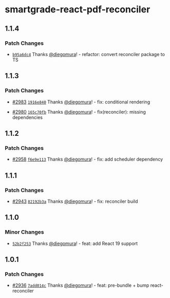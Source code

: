 # smartgrade-react-pdf-reconciler

## 1.1.4

### Patch Changes

- [`b95a6dc4`](https://github.com/diegomura/react-pdf/commit/b95a6dc4350b0580ee8c1c8320871cc7145676f2) Thanks [@diegomura](https://github.com/diegomura)! - refactor: convert reconciler package to TS

## 1.1.3

### Patch Changes

- [#2983](https://github.com/diegomura/react-pdf/pull/2983) [`1916e840`](https://github.com/diegomura/react-pdf/commit/1916e8405ce2b566110f2a1d66cfd8b4c4fa34d4) Thanks [@diegomura](https://github.com/diegomura)! - fix: conditional rendering

- [#2980](https://github.com/diegomura/react-pdf/pull/2980) [`165c70fb`](https://github.com/diegomura/react-pdf/commit/165c70fbd31a7a4520af83b218a03f2f78f486e9) Thanks [@diegomura](https://github.com/diegomura)! - fix(reconciler): missing dependencies

## 1.1.2

### Patch Changes

- [#2958](https://github.com/diegomura/react-pdf/pull/2958) [`f6e9e113`](https://github.com/diegomura/react-pdf/commit/f6e9e1136f47fe05f86158c76561729b2cc425c4) Thanks [@diegomura](https://github.com/diegomura)! - fix: add scheduler dependency

## 1.1.1

### Patch Changes

- [#2943](https://github.com/diegomura/react-pdf/pull/2943) [`82192b3a`](https://github.com/diegomura/react-pdf/commit/82192b3a53cf5db62230287e7456dc5bdeee6244) Thanks [@diegomura](https://github.com/diegomura)! - fix: reconciler build

## 1.1.0

### Minor Changes

- [`52b2f253`](https://github.com/diegomura/react-pdf/commit/52b2f25349bee0c09399bc2e7e5e89db5e1433fd) Thanks [@diegomura](https://github.com/diegomura)! - feat: add React 19 support

## 1.0.1

### Patch Changes

- [#2936](https://github.com/diegomura/react-pdf/pull/2936) [`7add014c`](https://github.com/diegomura/react-pdf/commit/7add014c6bc9cff649dd1a56fc47214888613b6b) Thanks [@diegomura](https://github.com/diegomura)! - feat: pre-bundle + bump react-reconciler
